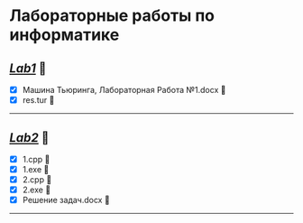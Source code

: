 # **Лабораторные работы по информатике**
## [_Lab1_](https://github.com/echo1nfin/Labs/tree/main/Lab1) :milky_way:
- [X] Машина Тьюринга, Лабораторная Работа №1.docx :page_facing_up:
- [X] res.tur :bookmark_tabs:
___
## [_Lab2_](https://github.com/echo1nfin/Labs/tree/main/Lab2) :milky_way:
- [X] 1.cpp :page_facing_up:
- [X] 1.exe :notebook_with_decorative_cover:
- [X] 2.cpp :page_facing_up:
- [X] 2.exe :notebook_with_decorative_cover:
- [X] Решение задач.docx :page_facing_up:
___
